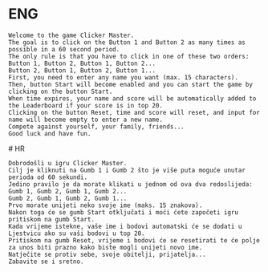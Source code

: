 ﻿# ENG
 
    Welcome to the game Clicker Master.
    The goal is to click on the Button 1 and Button 2 as many times as possible in a 60 second period.
    The only rule is that you have to click in one of these two orders:
    Button 1, Button 2, Button 1, Button 2...
    Button 2, Button 1, Button 2, Button 1...
    First, you need to enter any name you want (max. 15 characters).
    Then, button Start will become enabled and you can start the game by clicking on the button Start.
    When time expires, your name and score will be automatically added to the Leaderboard if your score is in top 20.
    Clicking on the button Reset, time and score will reset, and input for name will become empty to enter a new name.
    Compete against yourself, your family, friends...
    Good luck and have fun.
    
﻿# HR
 
    Dobrodošli u igru Clicker Master.
    Cilj je kliknuti na Gumb 1 i Gumb 2 što je više puta moguće unutar perioda od 60 sekundi.
    Jedino pravilo je da morate klikati u jednom od ova dva redoslijeda:
    Gumb 1, Gumb 2, Gumb 1, Gumb 2...
    Gumb 2, Gumb 1, Gumb 2, Gumb 1...
    Prvo morate unijeti neko svoje ime (maks. 15 znakova).
    Nakon toga će se gumb Start otključati i moći ćete započeti igru pritiskom na gumb Start.
    Kada vrijeme istekne, vaše ime i bodovi automatski će se dodati u Ljestvicu ako su vaši bodovi u top 20.
    Pritiskom na gumb Reset, vrijeme i bodovi će se resetirati te će polje za unos biti prazno kako biste mogli unijeti novo ime.
    Natječite se protiv sebe, svoje obitelji, prijatelja...
    Zabavite se i sretno.
